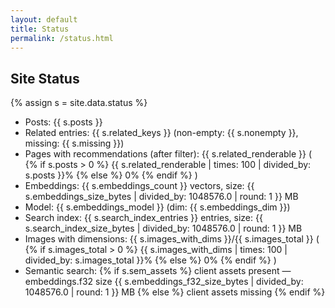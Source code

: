 ```yaml
---
layout: default
title: Status
permalink: /status.html
---
```


<h2>Site Status</h2>
<!-- trigger rebuild v2 -->

{% assign s = site.data.status %}
<ul>
  <li>Posts: {{ s.posts }}</li>
  <li>Related entries: {{ s.related_keys }} (non-empty: {{ s.nonempty }}, missing: {{ s.missing }})</li>
  <li>Pages with recommendations (after filter):
    {{ s.related_renderable }} (
    {% if s.posts > 0 %}
      {{ s.related_renderable | times: 100 | divided_by: s.posts }}%
    {% else %}
      0%
    {% endif %}
    )
  </li>
  <li>Embeddings: {{ s.embeddings_count }} vectors, size: {{ s.embeddings_size_bytes | divided_by: 1048576.0 | round: 1 }} MB</li>
  <li>Model: {{ s.embeddings_model }} (dim: {{ s.embeddings_dim }})</li>
  <li>Search index: {{ s.search_index_entries }} entries, size: {{ s.search_index_size_bytes | divided_by: 1048576.0 | round: 1 }} MB</li>
  <li>Images with dimensions:
    {{ s.images_with_dims }}/{{ s.images_total }} (
    {% if s.images_total > 0 %}
      {{ s.images_with_dims | times: 100 | divided_by: s.images_total }}%
    {% else %}
      0%
    {% endif %}
    )
  </li>
  <li>Semantic search:
    {% if s.sem_assets %}
      client assets present — embeddings.f32 size {{ s.embeddings_f32_size_bytes | divided_by: 1048576.0 | round: 1 }} MB
    {% else %}
      client assets missing
    {% endif %}
  </li>
  
</ul>
